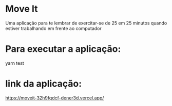 # Move It 

Uma aplicação para te lembrar de exercitar-se de 25 em 25 minutos quando estiver trabalhando em frente ao computador

# Para executar a aplicação:

yarn test

# link da aplicação:

https://moveit-32h9fqdcf-dener3d.vercel.app/
